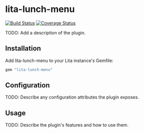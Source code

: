 # lita-lunch-menu

[![Build Status](https://travis-ci.org/ollitapa/lita-lunch-menu.png?branch=master)](https://travis-ci.org/ollitapa/lita-lunch-menu)
[![Coverage Status](https://coveralls.io/repos/ollitapa/lita-lunch-menu/badge.png)](https://coveralls.io/r/ollitapa/lita-lunch-menu)

TODO: Add a description of the plugin.

## Installation

Add lita-lunch-menu to your Lita instance's Gemfile:

``` ruby
gem "lita-lunch-menu"
```

## Configuration

TODO: Describe any configuration attributes the plugin exposes.

## Usage

TODO: Describe the plugin's features and how to use them.
